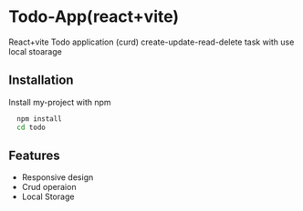 
# Todo-App(react+vite)

React+vite Todo application (curd) create-update-read-delete task with use local stoarage




## Installation

Install my-project with npm

```bash
  npm install 
  cd todo
```
    
## Features


- Responsive design
- Crud operaion
- Local Storage

